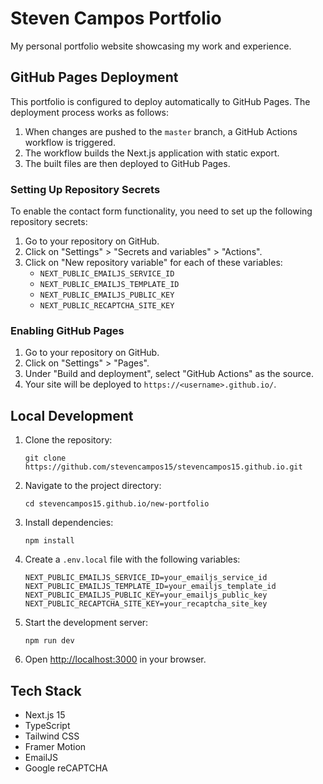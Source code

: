 # Steven Campos Portfolio

My personal portfolio website showcasing my work and experience.

## GitHub Pages Deployment

This portfolio is configured to deploy automatically to GitHub Pages. The deployment process works as follows:

1. When changes are pushed to the `master` branch, a GitHub Actions workflow is triggered.
2. The workflow builds the Next.js application with static export.
3. The built files are then deployed to GitHub Pages.

### Setting Up Repository Secrets

To enable the contact form functionality, you need to set up the following repository secrets:

1. Go to your repository on GitHub.
2. Click on "Settings" > "Secrets and variables" > "Actions".
3. Click on "New repository variable" for each of these variables:
   - `NEXT_PUBLIC_EMAILJS_SERVICE_ID`
   - `NEXT_PUBLIC_EMAILJS_TEMPLATE_ID`
   - `NEXT_PUBLIC_EMAILJS_PUBLIC_KEY`
   - `NEXT_PUBLIC_RECAPTCHA_SITE_KEY`

### Enabling GitHub Pages

1. Go to your repository on GitHub.
2. Click on "Settings" > "Pages".
3. Under "Build and deployment", select "GitHub Actions" as the source.
4. Your site will be deployed to `https://<username>.github.io/`.

## Local Development

1. Clone the repository:
   ```
   git clone https://github.com/stevencampos15/stevencampos15.github.io.git
   ```

2. Navigate to the project directory:
   ```
   cd stevencampos15.github.io/new-portfolio
   ```

3. Install dependencies:
   ```
   npm install
   ```

4. Create a `.env.local` file with the following variables:
   ```
   NEXT_PUBLIC_EMAILJS_SERVICE_ID=your_emailjs_service_id
   NEXT_PUBLIC_EMAILJS_TEMPLATE_ID=your_emailjs_template_id
   NEXT_PUBLIC_EMAILJS_PUBLIC_KEY=your_emailjs_public_key
   NEXT_PUBLIC_RECAPTCHA_SITE_KEY=your_recaptcha_site_key
   ```

5. Start the development server:
   ```
   npm run dev
   ```

6. Open [http://localhost:3000](http://localhost:3000) in your browser.

## Tech Stack

- Next.js 15
- TypeScript
- Tailwind CSS
- Framer Motion
- EmailJS
- Google reCAPTCHA
